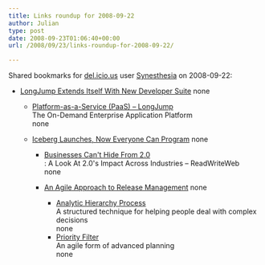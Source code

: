 ```yaml
---
title: Links roundup for 2008-09-22
author: Julian
type: post
date: 2008-09-23T01:06:40+00:00
url: /2008/09/23/links-roundup-for-2008-09-22/

---
```

Shared bookmarks for [del.icio.us][1] user [Synesthesia][2] on 2008-09-22:

  * [LongJump Extends Itself With New Developer Suite][3] 
    none</li> 
    
      * [Platform-as-a-Service (PaaS) &#8211; LongJump][4]  
        The On-Demand Enterprise Application Platform  
        none
      * [Iceberg Launches, Now Everyone Can Program][5] 
        none</li> 
        
          * [Businesses Can't Hide From 2.0][6]  
            : A Look At 2.0's Impact Across Industries &#8211; ReadWriteWeb  
            none
          * [An Agile Approach to Release Management][7] 
            none</li> 
            
              * [Analytic Hierarchy Process][8]  
                A structured technique for helping people deal with complex decisions  
                none
              * [Priority Filter][9]  
                An agile form of advanced planning  
                none</ul>

 [1]: http://del.icio.us/
 [2]: http://del.icio.us/synesthesia
 [3]: http://www.readwriteweb.com/archives/longjump_extends_itself_with_new_developer_suite.php
 [4]: http://www.longjump.com/
 [5]: http://www.readwriteweb.com/archives/with_iceberg_everyone_can_program.php
 [6]: http://www.readwriteweb.com/archives/businesses_cant_hide_from_20.php
 [7]: http://www.cmcrossroads.com/content/view/10487/641
 [8]: http://en.wikipedia.org/wiki/Analytic_Hierarchy_Process
 [9]: http://leansoftwareengineering.com/2008/08/19/priority-filter